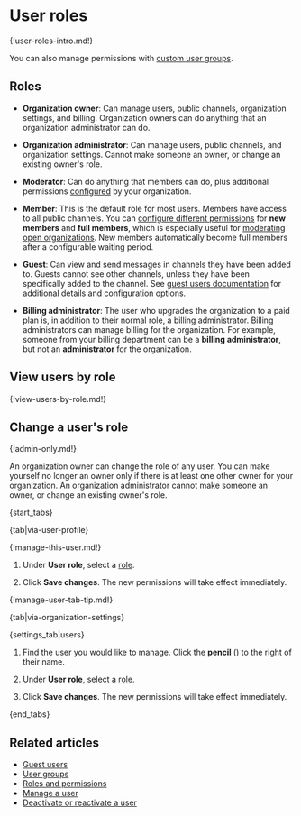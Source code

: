 # User roles

{!user-roles-intro.md!}

You can also manage permissions with [custom user groups](/help/user-groups).

## Roles

* **Organization owner**: Can manage users, public channels, organization
  settings, and billing. Organization owners can do anything that an
  organization administrator can do.

* **Organization administrator**: Can manage users, public channels, and
  organization settings. Cannot make someone an owner, or change an existing
  owner's role.

* **Moderator**: Can do anything that members can do, plus additional
  permissions [configured](/help/roles-and-permissions#manage-permissions) by
  your organization.

* **Member**: This is the default role for most users. Members have access to
  all public channels. You can [configure different
  permissions](/help/restrict-permissions-of-new-members) for **new members**
  and **full members**, which is especially useful for [moderating open
  organizations](/help/moderating-open-organizations). New members automatically
  become full members after a configurable waiting period.

* **Guest**: Can view and send messages in channels they have been added to.
  Guests cannot see other channels, unless they have been specifically added to
  the channel. See [guest users documentation](/help/guest-users) for additional
  details and configuration options.

* **Billing administrator**: The user who upgrades the organization to
  a paid plan is, in addition to their normal role, a billing
  administrator.  Billing administrators can manage billing for the organization.
  For example, someone from your billing department can be a **billing
  administrator**, but not an **administrator** for the organization.

## View users by role

{!view-users-by-role.md!}

## Change a user's role

{!admin-only.md!}

An organization owner can change the role of any user. You can make yourself no
longer an owner only if there is at least one other owner for your organization.
An organization administrator cannot make someone an owner, or change an
existing owner's role.

{start_tabs}

{tab|via-user-profile}

{!manage-this-user.md!}

1. Under **User role**, select a [role](#roles).

1. Click **Save changes**. The new permissions will take effect immediately.

{!manage-user-tab-tip.md!}

{tab|via-organization-settings}

{settings_tab|users}

1. Find the user you would like to manage. Click the **pencil**
   (<i class="fa fa-pencil"></i>) to the right of their name.

1. Under **User role**, select a [role](#roles).

1. Click **Save changes**. The new permissions will take effect immediately.

{end_tabs}

## Related articles

* [Guest users](/help/guest-users)
* [User groups](/help/user-groups)
* [Roles and permissions](/help/roles-and-permissions#manage-permissions)
* [Manage a user](/help/manage-a-user)
* [Deactivate or reactivate a user](/help/deactivate-or-reactivate-a-user)

